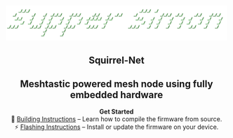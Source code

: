 <div align="center">
  <a href="https://meshtastic.org">
    <img src=".github/SupperSimon.png" alt="SupperSimon" width="800"/>
  </a>

  <h2>Squirrel-Net</h2>
  <h2>Meshtastic powered mesh node using fully embedded hardware</h2>
  
  <p>
    <a href="https://meshtastic.org" style="text-decoration:none; font-weight:bold;">Get Started</a><br/>
    🔧 <a href="https://meshtastic.org/docs/development/firmware/build">Building Instructions</a> – Learn how to compile the firmware from source.<br/>
    ⚡ <a href="https://meshtastic.org/docs/getting-started/flashing-firmware/">Flashing Instructions</a> – Install or update the firmware on your device.
  </p>
</div>
